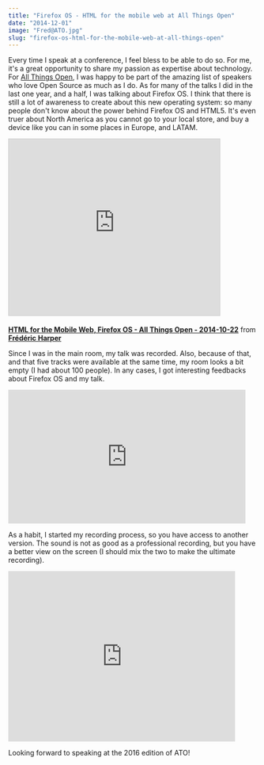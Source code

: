 ```yaml
---
title: "Firefox OS - HTML for the mobile web at All Things Open"
date: "2014-12-01"
image: "Fred@ATO.jpg"
slug: "firefox-os-html-for-the-mobile-web-at-all-things-open"
---
```


Every time I speak at a conference, I feel bless to be able to do so. For me, it's a great opportunity to share my passion as expertise about technology. For [All Things Open](https://allthingsopen.org/ "All Things Open Website"), I was happy to be part of the amazing list of speakers who love Open Source as much as I do. As for many of the talks I did in the last one year, and a half, I was talking about Firefox OS. I think that there is still a lot of awareness to create about this new operating system: so many people don't know about the power behind Firefox OS and HTML5. It's even truer about North America as you cannot go to your local store, and buy a device like you can in some places in Europe, and LATAM.

<iframe style="border: 1px solid #CCC; border-width: 1px; margin-bottom: 5px; max-width: 100%;" src="https://www.slideshare.net/slideshow/embed_code/key/mDgzquESLx7SzK" width="427" height="356" frameborder="0" marginwidth="0" marginheight="0" scrolling="no" allowfullscreen="allowfullscreen"></iframe>

**[HTML for the Mobile Web, Firefox OS - All Things Open - 2014-10-22](https://www.slideshare.net/fredericharper/html-for-the-mobile-web-firefox-os-all-things-open-20141022 "HTML for the Mobile Web, Firefox OS - All Things Open - 2014-10-22")** from **[Frédéric Harper](https://www.slideshare.net/fredericharper)**

Since I was in the main room, my talk was recorded. Also, because of that, and that five tracks were available at the same time, my room looks a bit empty (I had about 100 people). In any cases, I got interesting feedbacks about Firefox OS and my talk.

<iframe src="https://www.youtube.com/embed/onPMejToAHY?feature=oembed" width="480" height="270" frameborder="0" allowfullscreen="allowfullscreen"></iframe>

As a habit, I started my recording process, so you have access to another version. The sound is not as good as a professional recording, but you have a better view on the screen (I should mix the two to make the ultimate recording).

<iframe src="https://www.youtube.com/embed/rAwrv1A4z0Q?feature=oembed" width="459" height="344" frameborder="0" allowfullscreen="allowfullscreen"></iframe>

Looking forward to speaking at the 2016 edition of ATO!
